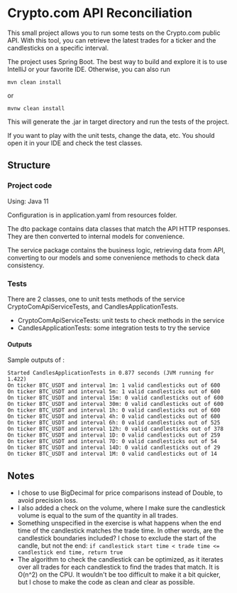 # Crypto.com API Reconciliation

This small project allows you to run some tests on the Crypto.com public API. With this tool, you can retrieve the
latest trades for a ticker and the candlesticks on a specific interval.

The project uses Spring Boot. The best way to build and explore it is to use IntelliJ or your favorite IDE. Otherwise,
you can also run

```
mvn clean install
```

or

```
mvnw clean install
```

This will generate the .jar in target directory and run the tests of the project.

If you want to play with the unit tests, change the data, etc. You should open it in your IDE and check the test
classes.

## Structure

### Project code

Using: Java 11

Configuration is in application.yaml from resources folder.

The dto package contains data classes that match the API HTTP responses. They are then converted to internal models for
convenience.

The service package contains the business logic, retrieving data from API, converting to our models and some convenience
methods to check data consistency.

### Tests

There are 2 classes, one to unit tests methods of the service CryptoComApiServiceTests, and CandlesApplicationTests.

- CryptoComApiServiceTests: unit tests to check methods in the service
- CandlesApplicationTests: some integration tests to try the service

#### Outputs

Sample outputs of :

```
Started CandlesApplicationTests in 0.877 seconds (JVM running for 1.422)
On ticker BTC_USDT and interval 1m: 1 valid candlesticks out of 600
On ticker BTC_USDT and interval 5m: 1 valid candlesticks out of 600
On ticker BTC_USDT and interval 15m: 0 valid candlesticks out of 600
On ticker BTC_USDT and interval 30m: 0 valid candlesticks out of 600
On ticker BTC_USDT and interval 1h: 0 valid candlesticks out of 600
On ticker BTC_USDT and interval 4h: 0 valid candlesticks out of 600
On ticker BTC_USDT and interval 6h: 0 valid candlesticks out of 525
On ticker BTC_USDT and interval 12h: 0 valid candlesticks out of 378
On ticker BTC_USDT and interval 1D: 0 valid candlesticks out of 259
On ticker BTC_USDT and interval 7D: 0 valid candlesticks out of 54
On ticker BTC_USDT and interval 14D: 0 valid candlesticks out of 29
On ticker BTC_USDT and interval 1M: 0 valid candlesticks out of 14
```

## Notes

- I chose to use BigDecimal for price comparisons instead of Double, to avoid precision loss.
- I also added a check on the volume, where I make sure the candlestick volume is equal to the sum of the quantity in
  all trades.
- Something unspecified in the exercise is what happens when the end time of the candlestick matches the trade time. In
  other words, are the candlestick boundaries included? I chose to exclude the start of the candle, but not the end:
  `if candlestick start time < trade time <= candlestick end time, return true`
- The algorithm to check the candlestick can be optimized, as it iterates over all trades for each candlestick to find
  the trades that match. It is O(n^2) on the CPU. It wouldn't be too difficult to make it a bit quicker, but I chose to
  make the code as clean and clear as possible.